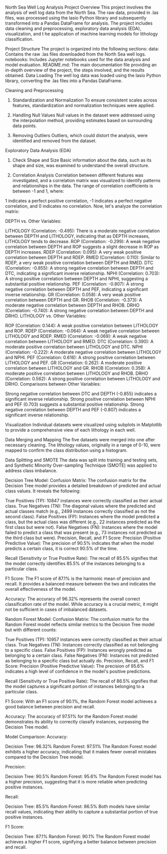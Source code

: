 North Sea Well Log Analysis Project
Overview
This project involves the analysis of well log data from the North Sea. The raw data, provided in .las files,
was processed using the lasio Python library and subsequently transformed into a Pandas DataFrame for analysis. 
The project includes data cleaning and preprocessing, exploratory data analysis (EDA), visualization, and t
he application of machine learning models for lithology classification.

Project Structure
The project is organized into the following sections:
data: Contains the raw .las files downloaded from the North Sea well logs.
notebooks: Includes Jupyter notebooks used for the data analysis and model evaluation.
README.md: The main documentation file providing an in-depth overview of the project, the steps involved, and the results obtained.
Data Loading
The well log data was loaded using the lasio Python library, converting the .las files into a Pandas DataFrame.

Cleaning and Preprocessing
1. Standardization and Normalization
To ensure consistent scales across features, standardization and normalization techniques were applied.

2. Handling Null Values
Null values in the dataset were addressed using the interpolation method, providing estimates based on surrounding data points.

3. Removing Outliers
Outliers, which could distort the analysis, were identified and removed from the dataset.

Exploratory Data Analysis (EDA)
1. Check Shape and Size
Basic information about the data, such as its shape and size, was examined to understand the overall structure.

2. Correlation Analysis
Correlation between different features was investigated, and a correlation matrix was visualized to identify patterns and relationships in the data.
The range of correlation coefficients is between -1 and 1, where:

1 indicates a perfect positive correlation,
-1 indicates a perfect negative correlation, and
0 indicates no correlation.
Now, let's analyze the correlation matrix:

DEPTH vs. Other Variables:

LITHOLOGY (Correlation: -0.495): There is a moderate negative correlation between DEPTH and LITHOLOGY, indicating that as DEPTH increases, LITHOLOGY tends to decrease.
ROP (Correlation: -0.299): A weak negative correlation between DEPTH and ROP suggests a slight decrease in ROP as DEPTH increases.
RDEP (Correlation: 0.095): A very weak positive correlation between DEPTH and RDEP.
RMED (Correlation: 0.110): Similar to RDEP, a very weak positive correlation between DEPTH and RMED.
DTC (Correlation: -0.855): A strong negative correlation between DEPTH and DTC, indicating a significant inverse relationship.
NPHI (Correlation: 0.703): A strong positive correlation between DEPTH and NPHI, suggesting a substantial positive relationship.
PEF (Correlation: -0.807): A strong negative correlation between DEPTH and PEF, indicating a significant inverse relationship.
GR (Correlation: 0.058): A very weak positive correlation between DEPTH and GR.
RHOB (Correlation: -0.373): A moderate negative correlation between DEPTH and RHOB.
DRHO (Correlation: -0.740): A strong negative correlation between DEPTH and DRHO.
LITHOLOGY vs. Other Variables:

ROP (Correlation: 0.144): A weak positive correlation between LITHOLOGY and ROP.
RDEP (Correlation: -0.064): A weak negative correlation between LITHOLOGY and RDEP.
RMED (Correlation: -0.069): A weak negative correlation between LITHOLOGY and RMED.
DTC (Correlation: 0.390): A moderate positive correlation between LITHOLOGY and DTC.
NPHI (Correlation: -0.222): A moderate negative correlation between LITHOLOGY and NPHI.
PEF (Correlation: 0.616): A strong positive correlation between LITHOLOGY and PEF.
GR (Correlation: 0.262): A moderate positive correlation between LITHOLOGY and GR.
RHOB (Correlation: 0.358): A moderate positive correlation between LITHOLOGY and RHOB.
DRHO (Correlation: 0.562): A strong positive correlation between LITHOLOGY and DRHO.
Comparisons between Other Variables:

Strong negative correlation between DTC and DEPTH (-0.855) indicates a significant inverse relationship.
Strong positive correlation between NPHI and PEF (0.703) suggests a substantial positive relationship.
Strong negative correlation between DEPTH and PEF (-0.807) indicates a significant inverse relationship.

Visualization
Individual datasets were visualized using subplots in Matplotlib to provide a comprehensive view of each lithology in each well.

Data Merging and Mapping
The five datasets were merged into one after necessary cleaning. The lithology values, originally in a range of 0-10, 
were mapped to confirm the class distribution using a histogram.

Data Splitting and SMOTE
The data was split into training and testing sets, and Synthetic Minority Over-sampling Technique (SMOTE) was applied to address class imbalance.

Decision Tree Model:
Confusion Matrix:
The confusion matrix for the Decision Tree model provides a detailed breakdown of predicted and actual class values. It reveals the following:

True Positives (TP): 10847 instances were correctly classified as their actual class.
True Negatives (TN): The diagonal values where the predicted and actual classes match (e.g., 2499 instances correctly classified as not the second class).
False Positives (FP): Instances where the model predicted a class, but the actual class was different (e.g., 22 instances predicted as the first class but were not).
False Negatives (FN): Instances where the model failed to predict a class that was present (e.g., 73 instances not predicted as the third class but were).
Precision, Recall, and F1 Score:
Precision (Positive Predictive Value): The precision of 90.5% indicates that when the model predicts a certain class, it is correct 90.5% of the time.

Recall (Sensitivity or True Positive Rate): The recall of 85.5% signifies that the model correctly identifies 85.5% of the instances belonging to a particular class.

F1 Score: The F1 score of 87.1% is the harmonic mean of precision and recall. It provides a balanced measure between the two and indicates the overall effectiveness of the model.

Accuracy:
The accuracy of 96.32% represents the overall correct classification rate of the model. While accuracy is a crucial metric, it might not be sufficient in cases of imbalanced datasets.

Random Forest Model:
Confusion Matrix:
The confusion matrix for the Random Forest model reflects similar metrics to the Decision Tree model but with different counts:

True Positives (TP): 10957 instances were correctly classified as their actual class.
True Negatives (TN): Instances correctly classified as not belonging to a specific class.
False Positives (FP): Instances wrongly predicted as belonging to a certain class.
False Negatives (FN): Instances not predicted as belonging to a specific class but actually do.
Precision, Recall, and F1 Score:
Precision (Positive Predictive Value): The precision of 95.6% indicates a high level of confidence in the model's positive predictions.

Recall (Sensitivity or True Positive Rate): The recall of 86.5% signifies that the model captures a significant portion of instances belonging to a particular class.

F1 Score: With an F1 score of 90.1%, the Random Forest model achieves a good balance between precision and recall.

Accuracy:
The accuracy of 97.51% for the Random Forest model demonstrates its ability to correctly classify instances, surpassing the Decision Tree model.

Model Comparison:
Accuracy:

Decision Tree: 96.32%
Random Forest: 97.51%
The Random Forest model exhibits a higher accuracy, indicating that it makes fewer overall mistakes compared to the Decision Tree model.

Precision:

Decision Tree: 90.5%
Random Forest: 95.6%
The Random Forest model has a higher precision, suggesting that it is more reliable when predicting positive instances.

Recall:

Decision Tree: 85.5%
Random Forest: 86.5%
Both models have similar recall values, indicating their ability to capture a substantial portion of true positive instances.

F1 Score:

Decision Tree: 87.1%
Random Forest: 90.1%
The Random Forest model achieves a higher F1 score, signifying a better balance between precision and recall.
